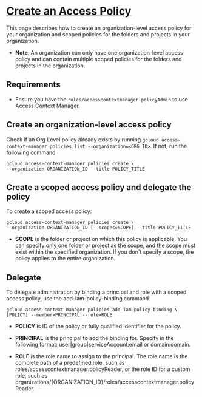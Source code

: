# [Create an Access Policy](https://cloud.google.com/access-context-manager/docs/create-access-policy)

This page describes how to create an organization-level access policy for your organization and scoped policies for the folders and projects in your organization.

* **Note**:  An organization can only have one organization-level access policy and can contain multiple scoped policies for the folders and projects in the organization.

## Requirements

* Ensure you have the `roles/accesscontextmanager.policyAdmin` to use Access Context Manager.

## Create an organization-level access policy

Check if an Org Level policy already exists by running ```gcloud access-context-manager policies list --organization=<ORG_ID>```. If not, run the following command:

```
gcloud access-context-manager policies create \
--organization ORGANIZATION_ID --title POLICY_TITLE
```

## Create a scoped access policy and delegate the policy

To create a scoped access policy:
```
gcloud access-context-manager policies create \
--organization ORGANIZATION_ID [--scopes=SCOPE] --title POLICY_TITLE
```
* **SCOPE** is the folder or project on which this policy is applicable. You can specify only one folder or project as the scope, and the scope must exist within the specified organization. If you don't specify a scope, the policy applies to the entire organization.

## Delegate

To delegate administration by binding a principal and role with a scoped access policy, use the add-iam-policy-binding command.

```
gcloud access-context-manager policies add-iam-policy-binding \
[POLICY] --member=PRINCIPAL --role=ROLE
```

* **POLICY** is ID of the policy or fully qualified identifier for the policy.

* **PRINCIPAL** is the principal to add the binding for. Specify in the following format: user|group|serviceAccount:email or domain:domain.

* **ROLE** is the role name to assign to the principal. The role name is the complete path of a predefined role, such as roles/accesscontextmanager.policyReader, or the role ID for a custom role, such as organizations/{ORGANIZATION_ID}/roles/accesscontextmanager.policyReader.
